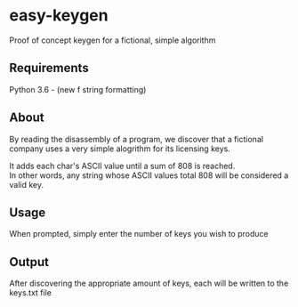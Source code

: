 # easy-keygen
Proof of concept keygen for a fictional, simple algorithm

## Requirements  
Python 3.6 - (new f string formatting)  

## About
By reading the disassembly of a program, we discover that a fictional company uses a very simple alogrithm for its licensing keys.  

It adds each char's ASCII value until a sum of 808 is reached.  
In other words, any string whose ASCII values total 808 will be considered a valid key.  

## Usage  
When prompted, simply enter the number of keys you wish to produce   

## Output  
After discovering the appropriate amount of keys, each will be written to the keys.txt file
